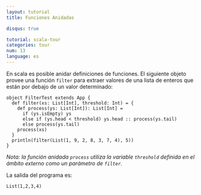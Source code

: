 ```yaml
---
layout: tutorial
title: Funciones Anidadas

disqus: true

tutorial: scala-tour
categories: tour
num: 13
language: es
---
```


En scala es posible anidar definiciones de funciones. El siguiente objeto provee una función `filter` para extraer valores de una lista de enteros que están por debajo de un valor determinado:

    object FilterTest extends App {
      def filter(xs: List[Int], threshold: Int) = {
        def process(ys: List[Int]): List[Int] =
          if (ys.isEmpty) ys
          else if (ys.head < threshold) ys.head :: process(ys.tail)
          else process(ys.tail)
        process(xs)
      }
      println(filter(List(1, 9, 2, 8, 3, 7, 4), 5))
    }

_Nota: la función anidada `process` utiliza la variable `threshold` definida en el ámbito externo como un parámetro de `filter`._

La salida del programa es:

    List(1,2,3,4)
